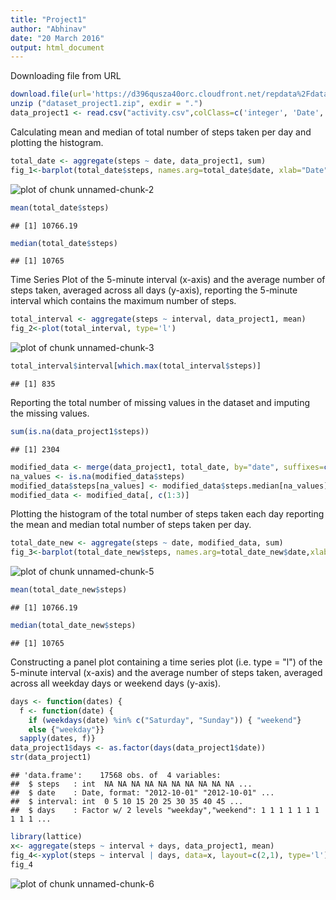 ```yaml
---
title: "Project1"
author: "Abhinav"
date: "20 March 2016"
output: html_document
---
```


Downloading file from URL 


```r
download.file(url='https://d396qusza40orc.cloudfront.net/repdata%2Fdata%2Factivity.zip',dest="dataset_project1.zip",mode="wb")
unzip ("dataset_project1.zip", exdir = ".")
data_project1 <- read.csv("activity.csv",colClass=c('integer', 'Date', 'integer'))
```

Calculating mean and median of total number of steps taken per day and plotting the histogram.


```r
total_date <- aggregate(steps ~ date, data_project1, sum)
fig_1<-barplot(total_date$steps, names.arg=total_date$date, xlab="Date", ylab="Sum of steps",)
```

![plot of chunk unnamed-chunk-2](figure/unnamed-chunk-2-1.png)

```r
mean(total_date$steps)
```

```
## [1] 10766.19
```

```r
median(total_date$steps)
```

```
## [1] 10765
```

Time Series Plot of the 5-minute interval (x-axis) and the average number of steps taken, averaged across all days (y-axis), reporting the 5-minute interval which contains the maximum number of steps.


```r
total_interval <- aggregate(steps ~ interval, data_project1, mean)
fig_2<-plot(total_interval, type='l')
```

![plot of chunk unnamed-chunk-3](figure/unnamed-chunk-3-1.png)

```r
total_interval$interval[which.max(total_interval$steps)]
```

```
## [1] 835
```

Reporting the total number of missing values in the dataset and imputing the missing values.


```r
sum(is.na(data_project1$steps))
```

```
## [1] 2304
```

```r
modified_data <- merge(data_project1, total_date, by="date", suffixes=c("", ".median"))
na_values <- is.na(modified_data$steps)
modified_data$steps[na_values] <- modified_data$steps.median[na_values]
modified_data <- modified_data[, c(1:3)]
```

Plotting the histogram of the total number of steps taken each day  reporting the mean and median total number of steps taken per day. 
 

```r
total_date_new <- aggregate(steps ~ date, modified_data, sum)
fig_3<-barplot(total_date_new$steps, names.arg=total_date_new$date,xlab="Date", ylab="Sum of steps",)
```

![plot of chunk unnamed-chunk-5](figure/unnamed-chunk-5-1.png)

```r
mean(total_date_new$steps)
```

```
## [1] 10766.19
```

```r
median(total_date_new$steps)
```

```
## [1] 10765
```

Constructing a panel plot containing a time series plot (i.e. type = "l") of the 5-minute interval (x-axis) and the average number of steps taken, averaged across all weekday days or weekend days (y-axis).


```r
days <- function(dates) {
  f <- function(date) {
    if (weekdays(date) %in% c("Saturday", "Sunday")) { "weekend"}
    else {"weekday"}}
  sapply(dates, f)}
data_project1$days <- as.factor(days(data_project1$date))
str(data_project1)
```

```
## 'data.frame':	17568 obs. of  4 variables:
##  $ steps   : int  NA NA NA NA NA NA NA NA NA NA ...
##  $ date    : Date, format: "2012-10-01" "2012-10-01" ...
##  $ interval: int  0 5 10 15 20 25 30 35 40 45 ...
##  $ days    : Factor w/ 2 levels "weekday","weekend": 1 1 1 1 1 1 1 1 1 1 ...
```

```r
library(lattice)
x<- aggregate(steps ~ interval + days, data_project1, mean)
fig_4<-xyplot(steps ~ interval | days, data=x, layout=c(2,1), type='l')
fig_4
```

![plot of chunk unnamed-chunk-6](figure/unnamed-chunk-6-1.png)


